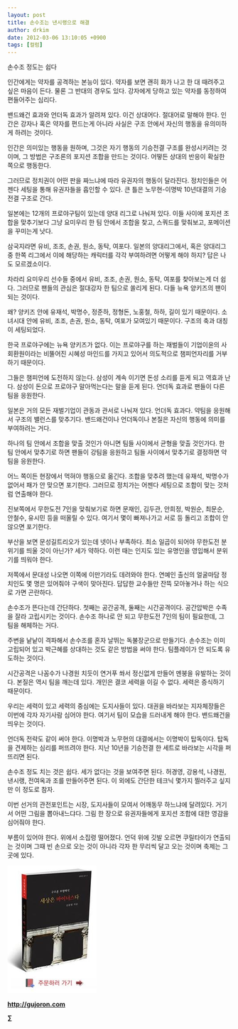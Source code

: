```yaml
---
layout: post
title: 손수조는 낸시랭으로 해결
author: drkim
date: 2012-03-06 13:10:05 +0900
tags: [컬럼]
---
```

손수조 정도는 쉽다 

인간에게는 약자를 공격하는 본능이 있다. 약자를 보면 괜히 화가 나고 한 대 때려주고 싶은 마음이 든다. 물론 그 반대의 경우도 있다. 강자에게 당하고 있는 약자를 동정하여 편들어주는 심리다. 

밴드왜건 효과와 언더독 효과가 알려져 있다. 이건 상대어다. 절대어로 말해야 한다. 인간은 강자나 혹은 약자를 편드는게 아니라 사실은 구조 안에서 자신의 행동을 유의미하게 하려는 것이다. 

인간은 의미있는 행동을 원하며, 그것은 자기 행동의 기승전결 구조를 완성시키려는 것이며, 그 방법은 구조론의 포지션 조합을 만드는 것이다. 어떻든 상대의 반응이 확실한 쪽으로 행동한다. 

그러므로 정치권이 어떤 판을 짜느냐에 따라 유권자의 행동이 달라진다. 정치인들은 어젠다 세팅을 통해 유권자들을 흡인할 수 있다. 큰 틀은 노무현-이명박 10년대결의 기승전결 구조로 간다. 

일본에는 12개의 프로야구팀이 있는데 양대 리그로 나눠져 있다. 이들 사이에 포지션 조합을 맞추기보다 그냥 요미우리 한 팀 안에서 조합을 찾고, 스쿼드를 맞춰보고, 포메이션을 꾸미는게 낫다. 

삼국지라면 유비, 조조, 손권, 원소, 동탁, 여포다. 일본의 양대리그에서, 혹은 양대리그 중 한쪽 리그에서 이에 해당하는 캐릭터를 각각 부여하려면 어떻게 해야 하지? 답은 나도 모르겠소이다. 

차라리 요미우리 선수들 중에서 유비, 조조, 손권, 원소, 동탁, 여포를 찾아보는게 더 쉽다. 그러므로 팬들의 관심은 절대강자 한 팀으로 쏠리게 된다. 다들 뉴욕 양키즈의 팬이 되는 것이다. 

왜? 양키즈 안에 유재석, 박명수, 정준하, 정형돈, 노홍철, 하하, 길이 있기 때문이다. 소녀시대 안에 유비, 조조, 손권, 원소, 동탁, 여포가 모여있기 때문이다. 구조의 축과 대칭이 세팅되었다. 

한국 프로야구에는 뉴욕 양키즈가 없다. 이는 프로야구를 하는 재벌들이 기업이윤의 사회환원이라는 비뚤어진 시혜성 마인드를 가지고 있어서 의도적으로 챔피언자리를 거부하기 때문이다. 

그들은 챔피언에 도전하지 않는다. 삼성이 계속 이기면 돈성 소리를 듣게 되고 역효과 난다. 삼성이 돈으로 프로야구 말아먹는다는 말을 듣게 된다. 언더독 효과로 팬들이 다른 팀을 응원한다. 

일본은 거의 모든 재벌기업이 관동과 관서로 나눠져 있다. 언더독 효과다. 약팀을 응원해서 구조의 밸런스를 맞추기다. 밴드왜건이나 언더독이나 본질은 자신의 행동에 의미를 부여하려는 거다. 

하나의 팀 안에서 조합을 맞출 것인가 아니면 팀들 사이에서 균형을 맞출 것인가다. 한 팀 안에서 맞추기로 하면 팬들이 강팀을 응원하고 팀들 사이에서 맞추기로 결정하면 약팀을 응원한다. 

어느 쪽이든 현장에서 먹혀야 행동으로 옮긴다. 조합을 맞추려 했는데 유재석, 박명수가 없어서 패가 안 맞으면 포기한다. 그러므로 정치가는 어젠다 세팅으로 조합이 맞는 것처럼 연출해야 한다. 

진보쪽에서 무한도전 7인을 맞춰보기로 하면 문재인, 김두관, 안희정, 박원순, 최문순, 안철수, 유시민 등을 떠올릴 수 있다. 여기서 몇이 빠져나가고 서로 등 돌리고 조합이 안 않으면 포기한다. 

부산을 보면 문성길트리오가 있는데 넷이나 부족하다. 최소 일곱이 되어야 무한도전 분위기를 띄울 것이 아닌가? 세가 약하다. 이런 때는 인지도 있는 유명인을 영입해서 분위기를 띄워야 한다. 

저쪽에서 문대성 나오면 이쪽에 이만기라도 데려와야 한다. 연예인 출신의 얼굴마담 정치인도 몇 명은 있어줘야 구색이 맞아진다. 답답한 교수들만 잔뜩 모아놓거나 하는 식으로 가면 곤란하다. 

손수조가 뜬다는데 간단하다. 첫째는 공간공격, 둘째는 시간공격이다. 공간압박은 수족을 잘라 고립시키는 것이다. 손수조 하나로 안 되고 무한도전 7인의 팀이 필요한데, 그 팀을 해체하는 거다. 

주변을 낱낱이 격파해서 손수조를 혼자 날뛰는 독불장군으로 만들기다. 손수조는 이미 고립되어 있고 박근혜를 상대하는 것도 같은 방법을 써야 한다. 팀플레이가 안 되도록 유도하는 것이다. 

시간공격은 나꼼수가 나경원 치듯이 연거푸 쏴서 정신없게 만들어 멘붕을 유발하는 것이다. 본질은 역시 팀을 깨는데 있다. 개인은 결코 세력을 이길 수 없다. 세력은 증식하기 때문이다. 

우리는 세력이 있고 세력의 중심에는 도지사들이 있다. 대권을 바라보는 지자체장들은 이번에 각자 자기사람 심어야 한다. 여기서 팀이 모습을 드러내게 해야 한다. 밴드왜건을 띄우는 것이다. 

언더독 전략도 같이 써야 한다. 이명박과 노무현의 대결에서는 이명박이 탑독이다. 탑독을 견제하는 심리를 퍼뜨려야 한다. 지난 10년을 기승전결 한 세트로 바라보는 시각을 퍼뜨리면 된다. 

손수조 정도 치는 것은 쉽다. 세가 없다는 것을 보여주면 된다. 허경영, 강용석, 나경원, 낸시랭, 전여옥과 조를 만들어주면 된다. 이 외에도 간단한 테크닉 몇가지 찔러주고 싶지만 이 정도로 참자. 

이번 선거의 관전포인트는 시장, 도지사들이 모여서 어깨동무 하느냐에 달려있다. 거기서 어떤 그림을 뽑아내느댜다. 그림 한 장으로 유권자들에게 포지션 조합에 대한 영감을 심어줘야 한다. 

부름이 있어야 한다. 위에서 소집령 떨어졌다. 언덕 위에 깃발 오르면 쿠릴타이가 연출되는 것이며 그때 빈 손으로 오는 것이 아니라 각자 한 무리씩 달고 오는 것이며 축제는 그곳에 있다. 













![](/files/attach/images/198/668/222/0.JPG)


  






**http://gujoron.com**  


**∑**